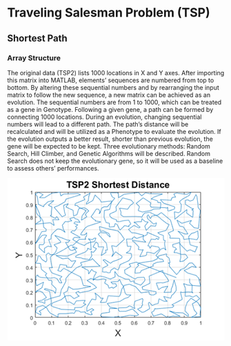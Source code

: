 # Traveling Salesman Problem (TSP) 

## Shortest Path

### Array Structure

The original data (TSP2) lists 1000 locations in X and Y axes. After importing this matrix into MATLAB, elements’ sequences are numbered from top to bottom. By altering these sequential numbers and by rearranging the input matrix to follow the new sequence, a new matrix can be achieved as an evolution. The sequential numbers are from 1 to 1000, which can be treated as a gene in Genotype. Following a given gene, a path can be formed by connecting 1000 locations. During an evolution, changing sequential numbers will lead to a different path. The path’s distance will be recalculated and will be utilized as a Phenotype to evaluate the evolution. If the evolution outputs a better result, shorter than previous evolution, the gene will be expected to be kept. Three evolutionary methods: Random Search, Hill Climber, and Genetic Algorithms will be described. Random Search does not keep the evolutionary gene, so it will be used as a baseline to assess others’ performances.  

<img src="./images/TSP2.png" alt="TSP2" style="zoom:150%;" />





